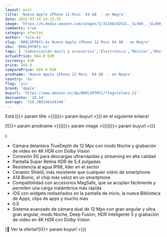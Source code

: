 ```yaml
---
layout: post
title: 'Nuevo Apple iPhone 12 Mini  64 GB  - en Negro'
date: 2022-03-14 14:15:35
image: 'https://m.media-amazon.com/images/I/31348z5DSJL._SL500_._SL400_.jpg'
comments: true
category: ofertas
author: 'tole.es'
slug: 'B08L5RTNY1-es Nuevo Apple iPhone 12 Mini 64 GB - en Negro'
sku: 'B08L5RTNY1-es'
tags: [ 'Comunicación móvil y accesorios','Electrónica','Móviles','Móviles y smartphones libres','apple','iphone', ]
actualPrice: 564.0 EUR
currency: EUR
price: 564.0
comparePrice: 689.0 EUR
prodname: 'Nuevo Apple iPhone 12 Mini  64 GB  - en Negro'
country: 'es'
flag: '🇪🇸'
brand: 'Apple'
buyurl: 'https://www.amazon.es/dp/B08L5RTNY1/?tag=tolees-21'
descuento: '18.14'
average: '720.388148148148'
---
```


Está [{{< param title >}}]({{< param buyurl >}}) en el siguiente enlace!

[![{{< param prodname >}}]({{< param image >}})]({{< param buyurl >}})

ℹ️:

- Cámara delantera TrueDepth de 12 Mpx con modo Noche y grabación de vídeo en 4K HDR con Dolby Vision
- Conexión 5G para descargas ultrarrápidas y streaming en alta calidad
- Pantalla Super Retina XDR de 5,4 pulgadas
- Resistencia al agua IP68, líder en el sector
- Ceramic Shield, más resistente que cualquier vidrio de smartphone
- A14 Bionic, el chip más veloz en un smartphone
- Compatibilidad con accesorios MagSafe, que se acoplan fácilmente y permiten una carga inalámbrica más rápida
- iOS con widgets rediseñados en la pantalla de inicio, la nueva Biblioteca de Apps, clips de apps y mucho más
- 0.0
- Sistema avanzado de cámara dual de 12 Mpx con gran angular y ultra gran angular, modo Noche, Deep Fusion, HDR Inteligente 3 y grabación de vídeo en 4K HDR con Dolby Vision

[🛒 Ver la oferta!!]({{< param buyurl >}})
